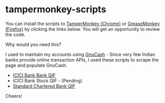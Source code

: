 # tampermonkey-scripts

You can install the scripts to [TamperMonkey (Chrome)](http://tampermonkey.net/) or [GreaseMonkey (Firefox)](https://addons.mozilla.org/en-US/firefox/addon/greasemonkey/) by clicking the links below. 
You will get an opportunity to review the code.

Why would you need this?

I used to maintain my accounts using [GnuCash](https://www.gnucash.org/) - Since very few Indian banks provide online transaction APIs, I used these scripts to scrape the page and populate GnuCash.


* [ICICI Bank Bank QIF](https://github.com/p2c2e/tampermonkey-scripts/raw/master/ICICI%20Bank%20QIF.user.js)
* ICICI Bank Stock QIF - (Pending)
* [Standard Chartered Bank QIF](https://github.com/p2c2e/tampermonkey-scripts/raw/master/StanchartQIF.user.js)

Cheers!


